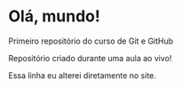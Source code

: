 # Olá, mundo!
 Primeiro repositório do curso de Git e GitHub

 Repositório criado durante uma aula ao vivo!

Essa linha eu alterei diretamente no site.
